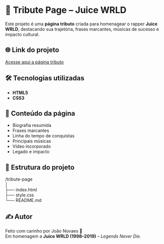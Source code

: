 # 🎤 Tribute Page – Juice WRLD

Este projeto é uma **página tributo** criada para homenagear o rapper **Juice WRLD**, destacando sua trajetória, frases marcantes, músicas de sucesso e impacto cultural.

## 🌐 Link do projeto
<a href="https://novaes11.github.io/tribute-page-JW/">
  Acesse aqui a página tributo
</a>

## 🛠️ Tecnologias utilizadas

- **HTML5**
- **CSS3**

## 🧠 Conteúdo da página

- Biografia resumida
- Frases marcantes
- Linha do tempo de conquistas
- Principais músicas
- Vídeo incorporado
- Legado e impacto

## 📁 Estrutura do projeto

/tribute-page<br/>
│<br/>
├── index.html<br/>
├── style.css<br/>
└── README.md

## ✍️ Autor

Feito com carinho por João Novaes 💜  
Em homenagem a **Juice WRLD (1998–2019)** – *Legends Never Die.*




